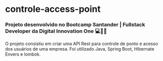 # controle-access-point 
### Projeto desenvolvido no Bootcamp Santander | Fullstack Developer da Digital Innovation One 💻👨‍💻

O projeto consistiu em criar uma API Rest para controle de ponto e acesso dos usuários de uma empresa. Foi utilizado Java, Spring Boot, Hibernate Envers e lombok.

